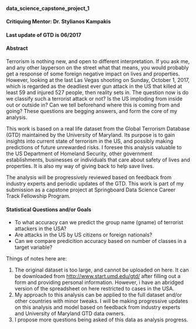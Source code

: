 #### data_science_capstone_project_1
#### Critiquing Mentor: Dr. Stylianos Kampakis
#### Last update of GTD is 06/2017



#### Abstract

Terrorism is nothing new, and open to different interpretation. If you ask me, and any other layperson on the street what that means, you would probably get a response of some foreign negative impact on lives and properties. However, looking at the last Las Vegas shooting on Sunday, October 1, 2017, which is regarded as the deadliest ever gun attack in the US that killed at least 59 and injured 527 people, then reality sets in. The question now is do we classify such a terrorist attack or not? Is the US imploding from inside out or outside in? Can we tell beforehand where this is coming from and going? These questions are begging answers, and form the core of my analysis. 

This work is based on a real life dataset from the Global Terrorism Database (GTD) maintained by the University of Maryland. Its purpose is to gain insights into current state of terrorism in the US, and possibly making predictions of future unrewarded risks. I foresee this 
analysis valuable to the US Department of Homeland Security, other government establishments, businesses or individuals that care about 
safety of lives and properties. It is also my way of giving back to help save lives.

The analysis will be progressively reviewed based on feedback from industry experts and periodic updates of the GTD. This work is part of my submission as a capstone project at Springboard Data Science Career Track Fellowship Program.
  


#### Statistical Questions and/or Goals ###

* To what accuracy can we predict the group name (gname) of terrorist attackers in the USA?
* Are attacks in the US by US citizens or foreign nationals?
* Can we compare predicition accuracy based on number of classes in a target variable?

Things of notes here are:
1. The original dataset is too large, and cannot be uploaded on here. It can be downloaded from http://www.start.umd.edu/gtd/ after filling out a form and providing personal information. However, i have an abridged version of the spreadsheet on here restricted to cases in the USA.
2. My approach to this analysis can be applied to the full dataset and/or other countries with minor tweaks. I will be making progressive updates on this analysis and model based on feedback from industry experts and University of Maryland GTD data owners. 
3. I propose more questions being asked of this data as analysis progress.


